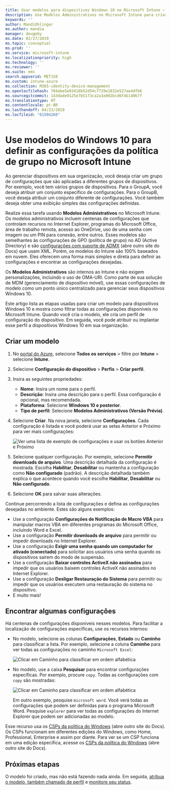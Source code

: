 ```yaml
---
title: Usar modelos para dispositivos Windows 10 no Microsoft Intune – Azure | Microsoft Docs
description: Use Modelos Administrativos no Microsoft Intune para criar grupos de configurações para dispositivos Windows 10. Use essas configurações em um perfil de configuração do dispositivo para controlar programas do Office, proteger recursos no Internet Explorer, controlar o acesso ao OneDrive, usar recursos da área de trabalho remota, habilitar a Reprodução Automática, definir configurações de gerenciamento de energia, usar a impressão HTTP, usar diferentes opções de logon do usuário e controlar o tamanho do log de eventos.
keywords: ''
author: MandiOhlinger
ms.author: mandia
manager: dougeby
ms.date: 02/27/2019
ms.topic: conceptual
ms.prod: ''
ms.service: microsoft-intune
ms.localizationpriority: high
ms.technology: ''
ms.reviewer: ''
ms.suite: ems
search.appverid: MET150
ms.custom: intune-azure
ms.collection: M365-identity-device-management
ms.openlocfilehash: 704abe5e03410b52d54c7729e1832e527ae4dfb6
ms.sourcegitcommit: 143dade9125e7b5173ca2a3a902bcd6f4b14067f
ms.translationtype: HT
ms.contentlocale: pt-BR
ms.lasthandoff: 04/23/2019
ms.locfileid: "61504260"
---
```

# <a name="use-windows-10-templates-to-configure-group-policy-settings-in-microsoft-intune"></a>Use modelos do Windows 10 para definir as configurações da política de grupo no Microsoft Intune

Ao gerenciar dispositivos em sua organização, você deseja criar um grupo de configurações que são aplicadas a diferentes grupos de dispositivos. Por exemplo, você tem vários grupos de dispositivos. Para o GroupA, você deseja atribuir um conjunto específico de configurações. Para o GroupB, você deseja atribuir um conjunto diferente de configurações. Você também deseja obter uma exibição simples das configurações definidas.

Realize essa tarefa usando **Modelos Administrativos** no Microsoft Intune. Os modelos administrativos incluem centenas de configurações que controlam recursos no Internet Explorer, programas do Microsoft Office, área de trabalho remota, acesso ao OneDrive, uso de uma senha com imagem ou um PIN para conexão, entre outros. Esses modelos são semelhantes às configurações de GPO (política de grupo) no AD (Active Directory) e são [configurações com suporte de ADMX](https://docs.microsoft.com/windows/client-management/mdm/understanding-admx-backed-policies) (abre outro site do Docs) que usam XML. Porém, os modelos do Intune são 100% baseados em nuvem. Eles oferecem uma forma mais simples e direta para definir as configurações e encontrar as configurações desejadas.

Os **Modelos Administrativos** são internos ao Intune e não exigem personalizações, incluindo o uso de OMA-URI. Como parte de sua solução de MDM (gerenciamento de dispositivo móvel), use essas configurações de modelo como um ponto único centralizado para gerenciar seus dispositivos Windows 10.

Este artigo lista as etapas usadas para criar um modelo para dispositivos Windows 10 e mostra como filtrar todas as configurações disponíveis no Microsoft Intune. Quando você cria o modelo, ele cria um perfil de configuração do dispositivo. Em seguida, você pode atribuir ou implantar esse perfil a dispositivos Windows 10 em sua organização.

## <a name="create-a-template"></a>Criar um modelo

1. No [portal do Azure](https://portal.azure.com), selecione **Todos os serviços** > filtre por **Intune** > selecione **Intune**.
2. Selecione **Configuração do dispositivo** > **Perfis** > **Criar perfil**.
3. Insira as seguintes propriedades:

    - **Nome**: Insira um nome para o perfil.
    - **Descrição**: Insira uma descrição para o perfil. Essa configuração é opcional, mas recomendada.
    - **Plataforma**: Selecione **Windows 10 e posterior**.
    - **Tipo de perfil**: Selecione **Modelos Administrativos (Versão Prévia)**.

4. Selecione **Criar**. Na nova janela, selecione **Configurações**. Cada configuração é listada e você poderá usar as setas Anterior e Próximo para ver mais configurações:

    ![Ver uma lista de exemplo de configurações e usar os botões Anterior e Próximo](./media/administrative-templates-windows/sample-settings-list-next-page.png)

5. Selecione qualquer configuração. Por exemplo, selecione **Permitir downloads de arquivo**. Uma descrição detalhada da configuração é mostrada. Escolha **Habilitar**, **Desabilitar** ou mantenha a configuração como **Não configurado** (padrão). A descrição detalhada também explica o que acontece quando você escolhe **Habilitar**, **Desabilitar** ou **Não configurado**.
6. Selecione **OK** para salvar suas alterações.

Continue percorrendo a lista de configurações e defina as configurações desejadas no ambiente. Estes são alguns exemplos:

- Use a configuração **Configurações de Notificação de Macro VBA** para manipular macros VBA em diferentes programas do Microsoft Office, incluindo Word e Excel.
- Use a configuração **Permitir downloads de arquivo** para permitir ou impedir downloads no Internet Explorer.
- Use a configuração **Exigir uma senha quando um computador for ativado (conectado)** para solicitar aos usuários uma senha quando os dispositivos saírem do modo de suspensão.
- Use a configuração **Baixar controles ActiveX não assinados** para impedir que os usuários baixem controles ActiveX não assinados no Internet Explorer.
- Use a configuração **Desligar Restauração do Sistema** para permitir ou impedir que os usuários executem uma restauração do sistema no dispositivo.
- E muito mais!

## <a name="find-some-settings"></a>Encontrar algumas configurações

Há centenas de configurações disponíveis nesses modelos. Para facilitar a localização de configurações específicas, use os recursos internos:

- No modelo, selecione as colunas **Configurações**, **Estado** ou **Caminho** para classificar a lista. Por exemplo, selecione a coluna **Caminho** para ver todas as configurações no caminho `Microsoft Excel`:

  ![Clicar em Caminho para classificar em ordem alfabética](./media/administrative-templates-windows/path-filter-shows-excel-options.png)

- No modelo, use a caixa **Pesquisar** para encontrar configurações específicas. Por exemplo, procure `copy`. Todas as configurações com `copy` são mostradas:

  ![Clicar em Caminho para classificar em ordem alfabética](./media/administrative-templates-windows/search-copy-settings.png)

  Em outro exemplo, pesquise `microsoft word`. Você verá todas as configurações que podem ser definidas para o programa Microsoft Word. Pesquise `explorer` para ver todas as configurações do Internet Explorer que podem ser adicionadas ao modelo.

Esse recurso usa os [CSPs da política do Windows](https://docs.microsoft.com/windows/client-management/mdm/policy-configuration-service-provider#admx-backed-policies) (abre outro site do Docs). Os CSPs funcionam em diferentes edições do Windows, como Home, Professional, Enterprise e assim por diante. Para ver se um CSP funciona em uma edição específica, acesse os [CSPs da política do Windows](https://docs.microsoft.com/windows/client-management/mdm/policy-configuration-service-provider#admx-backed-policies) (abre outro site do Docs).

## <a name="next-steps"></a>Próximas etapas

O modelo foi criado, mas não está fazendo nada ainda. Em seguida, [atribua o modelo, também chamado de perfil](device-profile-assign.md) e [monitore seu status](device-profile-monitor.md).
